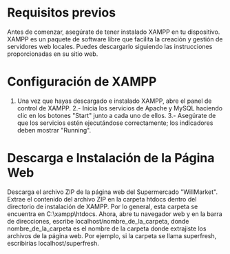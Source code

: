 # Requisitos previos
Antes de comenzar, asegúrate de tener instalado XAMPP en tu dispositivo. XAMPP es un paquete de software libre que facilita la creación y gestión de servidores web locales. Puedes descargarlo siguiendo las instrucciones proporcionadas en su sitio web.


# Configuración de XAMPP
1. Una vez que hayas descargado e instalado XAMPP, abre el panel de control de XAMPP.
2.- Inicia los servicios de Apache y MySQL haciendo clic en los botones "Start" junto a cada uno de ellos.
3.- Asegúrate de que los servicios estén ejecutándose correctamente; los indicadores deben mostrar "Running".

# Descarga e Instalación de la Página Web
Descarga el archivo ZIP de la página web del Supermercado "WillMarket".
Extrae el contenido del archivo ZIP en la carpeta htdocs dentro del directorio de instalación de XAMPP. Por lo general, esta carpeta se encuentra en C:\xampp\htdocs.
Ahora, abre tu navegador web y en la barra de direcciones, escribe localhost/nombre_de_la_carpeta, donde nombre_de_la_carpeta es el nombre de la carpeta donde extrajiste los archivos de la página web. Por ejemplo, si la carpeta se llama superfresh, escribirías localhost/superfresh.
